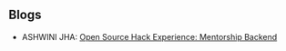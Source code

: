 ## Blogs
- ASHWINI JHA: [Open Source Hack Experience: Mentorship Backend](https://medium.com/@ashwinijha006/open-source-hack-experience-mentorship-backend-ebda1f3ca47d?source=friends_link&sk=98fb2e53d80dd114ff6e9db14f5f611d)
